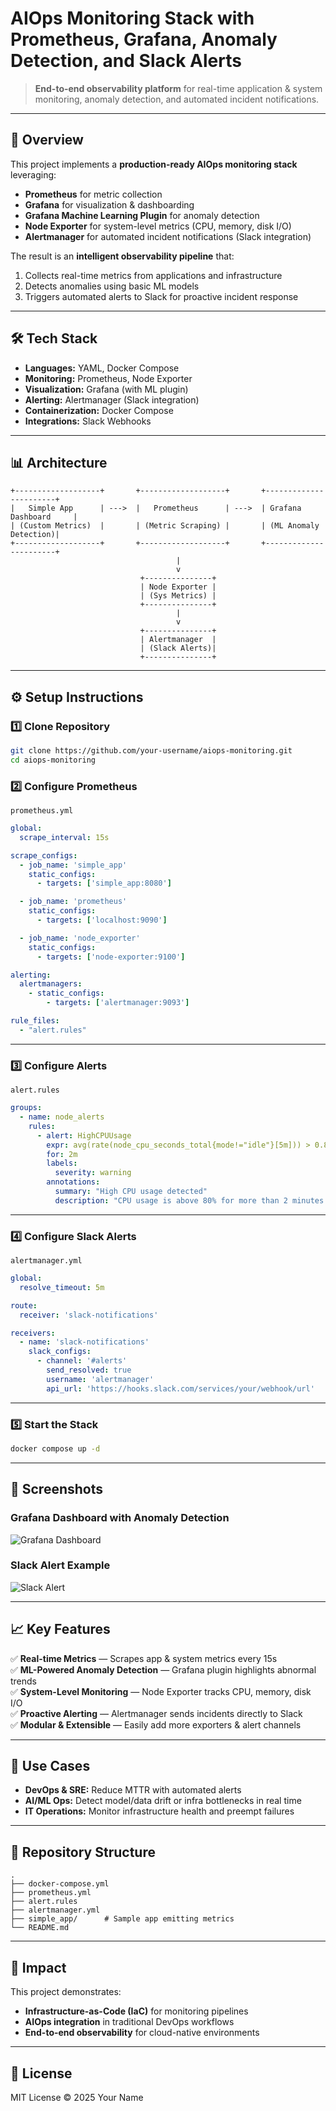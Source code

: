 # **AIOps Monitoring Stack with Prometheus, Grafana, Anomaly Detection, and Slack Alerts**
> **End-to-end observability platform** for real-time application & system monitoring, anomaly detection, and automated incident notifications.

---

## 🚀 **Overview**
This project implements a **production-ready AIOps monitoring stack** leveraging:
- **Prometheus** for metric collection  
- **Grafana** for visualization & dashboarding  
- **Grafana Machine Learning Plugin** for anomaly detection  
- **Node Exporter** for system-level metrics (CPU, memory, disk I/O)  
- **Alertmanager** for automated incident notifications (Slack integration)  

The result is an **intelligent observability pipeline** that:
1. Collects real-time metrics from applications and infrastructure
2. Detects anomalies using basic ML models
3. Triggers automated alerts to Slack for proactive incident response

---

## 🛠 **Tech Stack**
- **Languages:** YAML, Docker Compose  
- **Monitoring:** Prometheus, Node Exporter  
- **Visualization:** Grafana (with ML plugin)  
- **Alerting:** Alertmanager (Slack integration)  
- **Containerization:** Docker Compose  
- **Integrations:** Slack Webhooks  

---

## 📊 **Architecture**
```
+-------------------+       +-------------------+       +-----------------------+
|   Simple App      | --->  |   Prometheus      | --->  | Grafana Dashboard     |
| (Custom Metrics)  |       | (Metric Scraping) |       | (ML Anomaly Detection)|
+-------------------+       +-------------------+       +-----------------------+
                                     |
                                     v
                             +---------------+
                             | Node Exporter |
                             | (Sys Metrics) |
                             +---------------+
                                     |
                                     v
                             +---------------+
                             | Alertmanager  |
                             | (Slack Alerts)|
                             +---------------+
```

---

## ⚙ **Setup Instructions**

### 1️⃣ Clone Repository
```bash
git clone https://github.com/your-username/aiops-monitoring.git
cd aiops-monitoring
```

### 2️⃣ Configure Prometheus
`prometheus.yml`
```yaml
global:
  scrape_interval: 15s

scrape_configs:
  - job_name: 'simple_app'
    static_configs:
      - targets: ['simple_app:8080']

  - job_name: 'prometheus'
    static_configs:
      - targets: ['localhost:9090']

  - job_name: 'node_exporter'
    static_configs:
      - targets: ['node-exporter:9100']

alerting:
  alertmanagers:
    - static_configs:
        - targets: ['alertmanager:9093']

rule_files:
  - "alert.rules"
```

---

### 3️⃣ Configure Alerts
`alert.rules`
```yaml
groups:
  - name: node_alerts
    rules:
      - alert: HighCPUUsage
        expr: avg(rate(node_cpu_seconds_total{mode!="idle"}[5m])) > 0.8
        for: 2m
        labels:
          severity: warning
        annotations:
          summary: "High CPU usage detected"
          description: "CPU usage is above 80% for more than 2 minutes."
```

---

### 4️⃣ Configure Slack Alerts
`alertmanager.yml`
```yaml
global:
  resolve_timeout: 5m

route:
  receiver: 'slack-notifications'

receivers:
  - name: 'slack-notifications'
    slack_configs:
      - channel: '#alerts'
        send_resolved: true
        username: 'alertmanager'
        api_url: 'https://hooks.slack.com/services/your/webhook/url'
```

---

### 5️⃣ Start the Stack
```bash
docker compose up -d
```

---

## 📸 **Screenshots**

### Grafana Dashboard with Anomaly Detection
![Grafana Dashboard](./screenshots/grafana_dashboard.png)

### Slack Alert Example
![Slack Alert](./screenshots/slack_alert.png)

---

## 📈 **Key Features**
✅ **Real-time Metrics** — Scrapes app & system metrics every 15s  
✅ **ML-Powered Anomaly Detection** — Grafana plugin highlights abnormal trends  
✅ **System-Level Monitoring** — Node Exporter tracks CPU, memory, disk I/O  
✅ **Proactive Alerting** — Alertmanager sends incidents directly to Slack  
✅ **Modular & Extensible** — Easily add more exporters & alert channels  

---

## 🧠 **Use Cases**
- **DevOps & SRE:** Reduce MTTR with automated alerts  
- **AI/ML Ops:** Detect model/data drift or infra bottlenecks in real time  
- **IT Operations:** Monitor infrastructure health and preempt failures  

---

## 📂 **Repository Structure**
```
.
├── docker-compose.yml
├── prometheus.yml
├── alert.rules
├── alertmanager.yml
├── simple_app/      # Sample app emitting metrics
└── README.md
```

---

## 🎯 **Impact**
This project demonstrates:
- **Infrastructure-as-Code (IaC)** for monitoring pipelines  
- **AIOps integration** in traditional DevOps workflows  
- **End-to-end observability** for cloud-native environments  

---

## 📜 **License**
MIT License © 2025 Your Name

